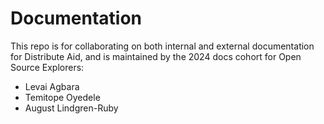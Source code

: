 # Documentation

This repo is for collaborating on both internal and external documentation for Distribute Aid, and is maintained by the 2024 docs cohort for Open Source Explorers:

- Levai Agbara
- Temitope Oyedele
- August Lindgren-Ruby
